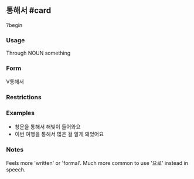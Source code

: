 ## 통해서 #card
?begin
### Usage
Through NOUN something
### Form
V통해서
### Restrictions
### Examples
* 창문을 통해서 해빛이 들어와요
* 이번 여행을 통해서 많은 걸 알게 돼었어요
### Notes
Feels more 'written' or 'formal'. Much more common to use '으로' instead in speech.
<!--SR:!2026-04-12,173,270-->
